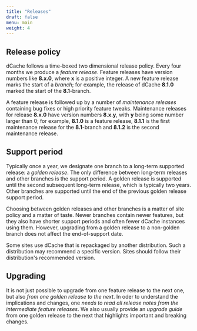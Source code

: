 ```yaml
---
title: "Releases"
draft: false
menu: main
weight: 4
---
```


## Release policy

dCache follows a time-boxed two dimensional release policy. Every four months we produce a *feature release*. Feature releases have version numbers like **8.x.0**, where **x** is a positive integer. A new feature release marks the start of a *branch*; for example, the release of dCache **8.1.0** marked the start of the
**8.1**-branch.

A feature release is followed up by a number of *maintenance releases* containing bug fixes or high priority feature tweaks. Maintenance releases for release **8.x.0** have
version numbers **8.x.y**, with **y** being some number larger than 0; for example, **8.1.0** is a feature release, **8.1.1** is the first maintenance release for the **8.1**-branch and **8.1.2** is the second maintenance release.

## Support period

Typically once a year, we designate one branch to a long-term supported release: a *golden release*.  The only difference between long-term releases and other branches is the support
period.  A golden release is supported until the second subsequent long-term release, which is typically two years. Other branches are supported until the end of the previous
golden release support period.

Choosing between golden releases and other branches is a matter of site policy and a matter of taste.  Newer branches contain newer features, but they also have shorter support periods and often fewer dCache instances using them.  However, upgrading from a golden release to a non-golden branch does not affect the end-of-support date.

Some sites use dCache that is repackaged by another distribution. Such a distribution may recommend a specific version. Sites should follow their distribution's recommended version.

## Upgrading

It is not just possible to upgrade from one feature release to the next one, but also *from one golden release to the next*. In oder to understand the implications and changes, one *needs to read all release notes from the intermediate feature releases*. We also usually provide an *upgrade guide* from one golden release to the next that highlights important and breaking changes.
